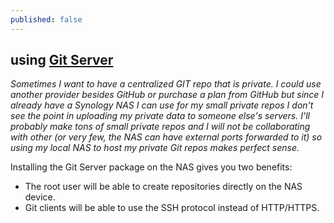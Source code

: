 ```yaml
---
published: false
---
```

## using [Git Server](http://blog.osdev.org/git/2014/02/13/using-git-on-a-synology-nas.html)

_Sometimes I want to have a centralized GIT repo that is private. I could use another provider besides GitHub or purchase a plan from GitHub but since I already have a Synology NAS I can use for my small private repos I don't see the point in uploading my private data to someone else's servers. I'll probably make tons of small private repos and I will not be collaborating with other (or very few, the NAS can have external ports forwarded to it) so using my local NAS to host my private Git repos makes perfect sense._

Installing the Git Server package on the NAS gives you two benefits:

- The root user will be able to create repositories directly on the NAS device.
- Git clients will be able to use the SSH protocol instead of HTTP/HTTPS.